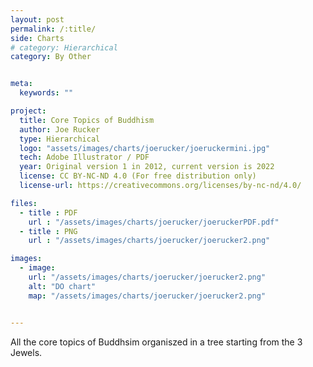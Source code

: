 ```yaml
---
layout: post
permalink: /:title/
side: Charts
# category: Hierarchical
category: By Other


meta:
  keywords: ""

project:
  title: Core Topics of Buddhism
  author: Joe Rucker
  type: Hierarchical
  logo: "assets/images/charts/joerucker/joeruckermini.jpg"
  tech: Adobe Illustrator / PDF
  year: Original version 1 in 2012, current version is 2022
  license: CC BY-NC-ND 4.0 (For free distribution only)
  license-url: https://creativecommons.org/licenses/by-nc-nd/4.0/

files:
  - title : PDF
    url : "/assets/images/charts/joerucker/joeruckerPDF.pdf"
  - title : PNG
    url : "/assets/images/charts/joerucker/joerucker2.png"

images:
  - image:
    url: "/assets/images/charts/joerucker/joerucker2.png"
    alt: "DO chart"
    map: "/assets/images/charts/joerucker/joerucker2.png"


---
```

All the core topics of Buddhsim organiszed in a tree starting from the 3 Jewels.
